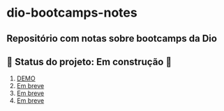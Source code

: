# dio-bootcamps-notes
## Repositório com notas sobre bootcamps da Dio
## 🚧 Status do projeto: Em construção 🚧
1. [DEMO](https://queziafiladelfo.github.io/dio-bootcamps-notes/)
2. [Em breve](#example2)
3. [Em breve](#third-example)
4. [Em breve](#fourth-examplehttpwwwfourthexamplecom)
